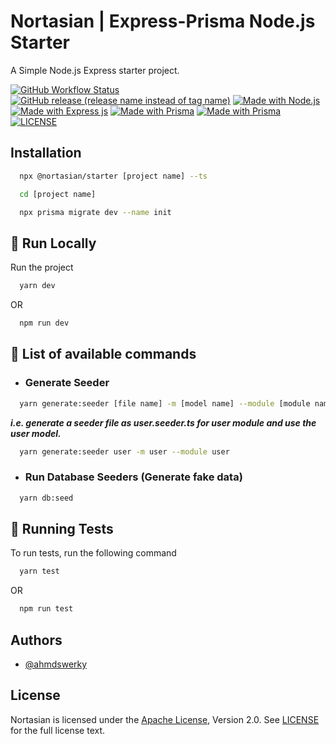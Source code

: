 # Nortasian | Express-Prisma Node.js Starter

A Simple Node.js Express starter project.

[![GitHub Workflow Status](https://img.shields.io/github/workflow/status/nortasian/starter/GitHub%20CI?style=for-the-badge)](https://github.com/nortasian/starter/actions/) [![GitHub release (release name instead of tag name)](https://img.shields.io/github/v/release/nortasian/starter?include_prereleases&sort=date&style=for-the-badge)](https://github.com/nortasian/starter/releases/latest) [![Made with Node.js](https://img.shields.io/badge/Node.js->=16-blue?logo=node.js&logoColor=white&style=for-the-badge)](https://nodejs.org/en/) [![Made with Express js](https://img.shields.io/badge/Express.js->=4.18-blue?logo=express.js&logoColor=white&style=for-the-badge)](https://nodejs.org/en/) [![Made with Prisma](https://img.shields.io/badge/Prisma-%3E=4.3-blue?logo=prisma&logoColor=white&style=for-the-badge)](https://www.prisma.io/) [![Made with Prisma](https://img.shields.io/badge/TypeScript-3178C6?logo=TypeScript&logoColor=white&style=for-the-badge)](https://www.typescriptlang.org/) [![LICENSE](https://img.shields.io/github/license/nortasian/starter?logoColor=blue&style=for-the-badge)](./LICENSE.md)

## Installation

```bash
  npx @nortasian/starter [project name] --ts

  cd [project name]

  npx prisma migrate dev --name init
```

## 🚀 Run Locally

Run the project

```bash
  yarn dev
```

OR

```bash
  npm run dev
```

## 🍄 List of available commands

- ### Generate Seeder

```bash
  yarn generate:seeder [file name] -m [model name] --module [module name]
```

***i.e. generate a seeder file as user.seeder.ts for user module and use the user model.***

```bash
  yarn generate:seeder user -m user --module user
```

- ### Run Database Seeders (Generate fake data)

```bash
  yarn db:seed
```

## 🧪 Running Tests

To run tests, run the following command

```bash
  yarn test
```

OR

```bash
  npm run test
```

## Authors

- [@ahmdswerky](https://www.github.com/ahmdswerky)

## License

Nortasian is licensed under the [Apache License](./LICENSE.md), Version 2.0. See [LICENSE](./LICENSE.md) for the full license text.
